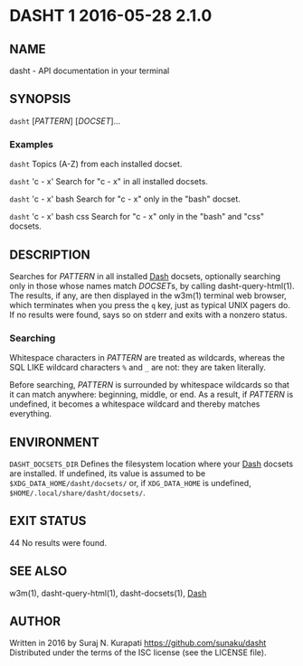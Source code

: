 # DASHT 1                       2016-05-28                            2.1.0

## NAME

dasht - API documentation in your terminal

## SYNOPSIS

`dasht` [*PATTERN*] [*DOCSET*]...

### Examples

`dasht`
  Topics (A-Z) from each installed docset.

`dasht` 'c - x'
  Search for "c - x" in all installed docsets.

`dasht` 'c - x' bash
  Search for "c - x" only in the "bash" docset.

`dasht` 'c - x' bash css
  Search for "c - x" only in the "bash" and "css" docsets.

## DESCRIPTION

Searches for *PATTERN* in all installed [Dash] docsets, optionally searching
only in those whose names match *DOCSET*s, by calling dasht-query-html(1).
The results, if any, are then displayed in the w3m(1) terminal web browser,
which terminates when you press the `q` key, just as typical UNIX pagers do.
If no results were found, says so on stderr and exits with a nonzero status.

### Searching

Whitespace characters in *PATTERN* are treated as wildcards, whereas the
SQL LIKE wildcard characters `%` and `_` are not: they are taken literally.

Before searching, *PATTERN* is surrounded by whitespace wildcards so that it
can match anywhere: beginning, middle, or end.  As a result, if *PATTERN* is
undefined, it becomes a whitespace wildcard and thereby matches everything.

## ENVIRONMENT

`DASHT_DOCSETS_DIR`
  Defines the filesystem location where your [Dash] docsets are installed.
  If undefined, its value is assumed to be `$XDG_DATA_HOME/dasht/docsets/`
  or, if `XDG_DATA_HOME` is undefined, `$HOME/.local/share/dasht/docsets/`.

## EXIT STATUS

44
  No results were found.

## SEE ALSO

w3m(1), dasht-query-html(1), dasht-docsets(1), [Dash]

[Dash]: https://kapeli.com/dash

## AUTHOR

Written in 2016 by Suraj N. Kurapati <https://github.com/sunaku/dasht>
Distributed under the terms of the ISC license (see the LICENSE file).